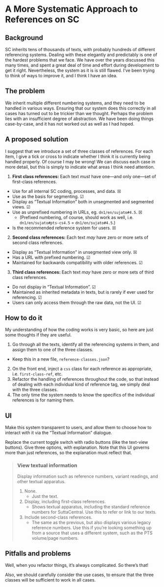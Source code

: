 # A More Systematic Approach to References on SC

## Background

SC inherits tens of thousands of texts, with probably hundreds of different referencing systems. Dealing with these elegantly and predictably is one of the hardest problems that we face. We have over the years discussed this many times, and spent a great deal of time and effort during development to get it right. Nevertheless, the system as it is is still flawed. I’ve been trying to think of ways to improve it, and I think I have an idea.

## The problem

We inherit multiple different numbering systems, and they need to be handled in various ways. Ensuring that our system does this correctly in all cases has turned out to be trickier than we thought. Perhaps the problem lies with an insufficient degree of abstraction. We have been doing things case-by-case, and it has not worked out as well as I had hoped.

## A proposed solution

I suggest that we introduce a set of three classes of references. For each item, I give a tick or cross to indicate whether I think it is currently being handled properly. Of course I may be wrong! We can discuss each case in more detail, but this is simply to indicate what areas I think need attention.

1. **First class references:** Each text *must* have one—and only one—set of first-class references.
  - Use for all internal SC coding, processes, and data. ☒
  - Use as the basis for segmenting. ☑
  - Display as “Textual Information” both in unsegmented and segmented views. ☑
  - Use as unprefixed numbering in URLs, eg. `dn1/en/sujato#4.5`. ☒
     - (Prefixed numbering, of course, should work as well, i.e. `dn1/en/sujato#pts-cs4.5` = `dn1/en/sujato#4.5`.)
  - Is the recommended reference system for users. ☒
2. **Second class references:** Each text *may* have zero or more sets of second class references.
  - Display as “Textual Information” in unsegmented view only. ☒
  - Has a URL with prefixed numbering. ☑
  - Maintained for backwards compatibility with older references. ☑
3. **Third class references:** Each text *may* have zero or more sets of third class references.
  - Do not display in “Textual Information”. ☑
  - Maintained as inherited metadata in texts, but is rarely if ever used for referencing. ☑
  - Users can only access them through the raw data, not the UI. ☑

## How to do it

My understanding of how the coding works is very basic, so here are just some thoughts if they are useful.

1. Go through all the texts, identify all the referencing systems in them, and assign them to one of the three classes.
  - Keep this in a new file, `reference-classes.json`?
2. On the front end, inject a `css` class for each reference as appropriate, i.e. `first-class-ref`, etc.
3. Refactor the handling of references throughout the code, so that instead of dealing with each individual kind of reference tag, we simply deal with the three classes.
4. The only time the system needs to know the specifics of the individual references is for naming them.

## UI

Make this system transparent to users, and allow them to choose how to interact with it via the “Textual Information” dialogue.

Replace the current toggle switch with radio buttons (like the text-view buttons). Give three options, with explanation. Note that this UI governs more than just references, so the explanation must reflect that.

>### View textual information
>
>Display information such as reference numbers, variant readings, and other textual apparatus.
>
>1. None.
>    - Just the text.
>2. Display, including first-class references.
>    - Shows textual apparatus, including the standard reference numbers for SuttaCentral. Use this to refer or link to our texts.
>3. Include second-class references.
>    - The same as the previous, but also displays various legacy reference numbers. Use this if you’re looking something up from a source that uses a different system, such as the PTS volume/page numbers.

## Pitfalls and problems

Well, when you refactor things, it’s always complicated. So there’s that!

Also, we should carefully consider the use cases, to ensure that the three classes will be sufficient to work in all cases.

